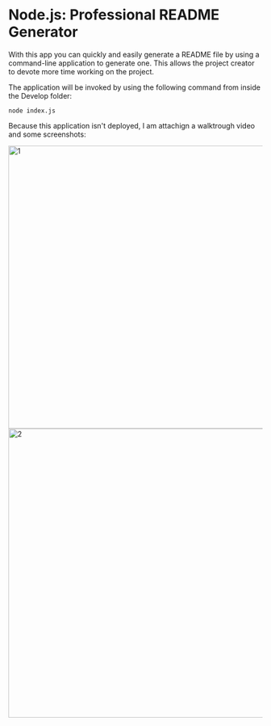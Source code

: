 # Node.js: Professional README Generator

With this app you can quickly and easily generate a README file by using a command-line application to generate one. This allows the project creator to devote more time working on the project.

The application will be invoked by using the following command from inside the Develop folder:

```
node index.js
```

Because this application isn't deployed, I am attachign a walktrough video and some screenshots:

<img width="560" alt="1" src="https://user-images.githubusercontent.com/91281668/144734082-285582b0-86a0-4269-a1ed-32d81cf687a6.png">

<img width="572" alt="2" src="https://user-images.githubusercontent.com/91281668/144734093-05a28b8d-b256-42c5-b9a6-d736b9889f32.png">
